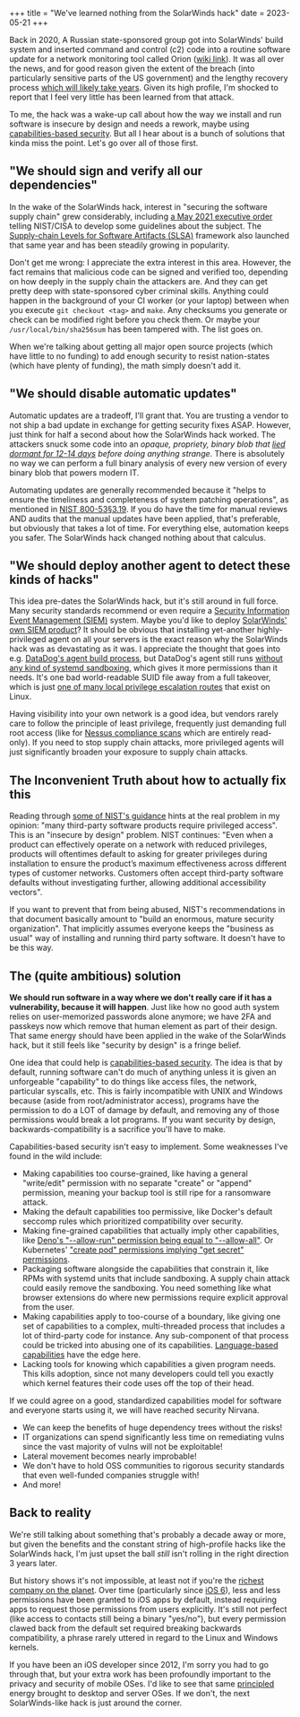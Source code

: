 +++
title = "We've learned nothing from the SolarWinds hack"
date = 2023-05-21
+++

Back in 2020, A Russian state-sponsored group got into SolarWinds' build system and inserted  command and control (c2) code into a routine software update for a network monitoring tool called Orion ([wiki link](https://en.wikipedia.org/wiki/2020_United_States_federal_government_data_breach)). It was all over the news, and for good reason given the extent of the breach (into particularly sensitive parts of the US government) and the lengthy recovery process [which will likely take years](https://www.businessinsider.com/russia-hack-may-take-years-undo-bossert-2020-12). Given its high profile, I'm shocked to report that I feel very little has been learned from that attack.

To me, the hack was a wake-up call about how the way we install and run software is insecure by design and needs a rework, maybe using [capabilities-based security](https://en.wikipedia.org/wiki/Capability-based_security). But all I hear about is a bunch of solutions that kinda miss the point. Let's go over all of those first.

## "We should sign and verify all our dependencies"

In the wake of the SolarWinds hack, interest in "securing the software supply chain" grew considerably, including [a May 2021 executive order](https://www.nist.gov/itl/executive-order-14028-improving-nations-cybersecurity) telling NIST/CISA to develop some guidelines about the subject. The [Supply-chain Levels for Software Artifacts (SLSA)](https://slsa.dev/) framework also launched that same year and has been steadily growing in popularity.

Don't get me wrong: I appreciate the extra interest in this area. However, the fact remains that malicious code can be signed and verified too, depending on how deeply in the supply chain the attackers are. And they can get pretty deep with state-sponsored cyber criminal skills. Anything could happen in the background of your CI worker (or your laptop) between when you execute `git checkout <tag>` and `make`. Any checksums you generate or check can be modified right before you check them. Or maybe your `/usr/local/bin/sha256sum` has been tampered with. The list goes on.

When we're talking about getting all major open source projects (which have little to no funding) to add enough security to resist nation-states (which have plenty of funding), the math simply doesn't add it.

## "We should disable automatic updates"

Automatic updates are a tradeoff, I'll grant that. You are trusting a vendor to not ship a bad update in exchange for getting security fixes ASAP. However, just think for half a second about how the SolarWinds hack worked. The attackers snuck some code into an *opaque, propriety, binary blob that [lied dormant for 12-14 days](https://en.wikipedia.org/wiki/2020_United_States_federal_government_data_breach#SolarWinds_exploit) before doing anything strange*. There is absolutely no way we can perform a full binary analysis of every new version of every binary blob that powers modern IT.

Automating updates are generally recommended because it "helps to ensure the
timeliness and completeness of system patching operations", as mentioned in [NIST 800-53§3.19](https://nvlpubs.nist.gov/nistpubs/SpecialPublications/NIST.SP.800-53r5.pdf). If you do have the time for manual reviews AND audits that the manual updates have been applied, that's preferable, but obviously that takes a lot of time. For everything else, automation keeps you safer. The SolarWinds hack changed nothing about that calculus.

## "We should deploy another agent to detect these kinds of hacks"

This idea pre-dates the SolarWinds hack, but it's still around in full force. Many security standards recommend or even require a [Security Information Event Management (SIEM)](https://en.wikipedia.org/wiki/Security_information_and_event_management) system. Maybe you'd like to deploy [SolarWinds' own SIEM product](https://www.solarwinds.com/security-event-manager/siem-tools)? It should be obvious that installing yet-another highly-privileged agent on all your servers is the exact reason why the SolarWinds hack was as devastating as it was. I appreciate the thought that goes into e.g. [DataDog's agent build process](https://www.datadoghq.com/blog/engineering/secure-publication-of-datadog-agent-integrations-with-tuf-and-in-toto/), but DataDog's agent still runs [without any kind of systemd sandboxing](https://github.com/DataDog/datadog-agent/blob/fd57de7ae6c889b45f99b57c36896c3c161dfdd2/omnibus/config/templates/datadog-agent/systemd.service.erb), which gives it more permissions than it needs. It's one bad world-readable SUID file away from a full takeover, which is just [one of many local privilege escalation routes](https://github.com/RoqueNight/Linux-Privilege-Escalation-Basics) that exist on Linux.

Having visibility into your own network is a good idea, but vendors rarely care to follow the principle of least privilege, frequently just demanding full root access (like for [Nessus compliance scans](https://static.tenable.com/documentation/nessus_compliance_checks.pdf#page=11) which are entirely read-only). If you need to stop supply chain attacks, more privileged agents will just significantly broaden your exposure to supply chain attacks.

## The Inconvenient Truth about how to actually fix this

Reading through [some of NIST's guidance](https://www.cisa.gov/sites/default/files/publications/defending_against_software_supply_chain_attacks_508_1.pdf) hints at the real problem in my opinion: "many third-party software products require privileged access". This is an "insecure by design" problem. NIST continues: "Even when a product can effectively operate on a network with reduced privileges, products will oftentimes default to asking for greater privileges during installation to ensure the product’s maximum effectiveness across different types of customer networks. Customers often accept third-party software defaults without investigating further, allowing additional accessibility vectors".

If you want to prevent that from being abused, NIST's recommendations in that document basically amount to "build an enormous, mature security organization". That implicitly assumes everyone keeps the "business as usual" way of installing and running third party software. It doesn't have to be this way.

## The (quite ambitious) solution

**We should run software in a way where we don't really care if it has a vulnerability, because it will happen**. Just like how no good auth system relies on user-memorized passwords alone anymore; we have 2FA and passkeys now which remove that human element as part of their design. That same energy should have been applied in the wake of the SolarWinds hack, but it still feels like "security by design" is a fringe belief.

One idea that could help is [capabilities-based security](https://en.wikipedia.org/wiki/Capability-based_security). The idea is that by default, running software can't do much of anything unless it is given an unforgeable "capability" to do things like access files, the network, particular syscalls, etc. This is fairly incompatible with UNIX and Windows because (aside from root/administrator access), programs have the permission to do a LOT of damage by default, and removing any of those permissions would break a lot programs. If you want security by design, backwards-compatibility is a sacrifice you'll have to make.

Capabilities-based security isn't easy to implement. Some weaknesses I've found in the wild include:

* Making capabilities too course-grained, like having a general "write/edit" permission with no separate "create" or "append" permission, meaning your backup tool is still ripe for a ransomware attack.
* Making the default capabilities too permissive, like Docker's default seccomp rules which prioritized compatibility over security.
* Making fine-grained capabilities that actually imply other capabilities, like [Deno's "--allow-run" permission being equal to "--allow-all"](https://github.com/denoland/deno/issues/2128). Or Kubernetes' ["create pod" permissions implying "get secret" permissions](https://kubernetes.io/docs/concepts/security/secrets-good-practices/#least-privilege-secrets).
* Packaging software alongside the capabilities that constrain it, like RPMs with systemd units that include sandboxing. A supply chain attack could easily remove the sandboxing. You need something like what browser extensions do where new permissions require explicit approval from the user.
* Making capabilities apply to too-course of a boundary, like giving one set of capabilities to a complex, multi-threaded process that includes a lot of third-party code for instance. Any sub-component of that process could be tricked into abusing one of its capabilities. [Language-based capabilities](https://github.com/austral/austral) have the edge here.
* Lacking tools for knowing which capabilities a given program needs. This kills adoption, since not many developers could tell you exactly which kernel features their code uses off the top of their head.

If we could agree on a good, standardized capabilities model for software and everyone starts using it, we will have reached security Nirvana.

* We can keep the benefits of huge dependency trees without the risks!
* IT organizations can spend significantly less time on remediating vulns since the vast majority of vulns will not be exploitable!
* Lateral movement becomes nearly improbable!
* We don't have to hold OSS communities to rigorous security standards that even well-funded companies struggle with!
* And more!

## Back to reality

We're still talking about something that's probably a decade away or more, but given the benefits and the constant string of high-profile hacks like the SolarWinds hack, I'm just upset the ball *still* isn't rolling in the right direction 3 years later.

But history shows it's not impossible, at least not if you're the [richest company on the planet](https://en.wikipedia.org/wiki/List_of_public_corporations_by_market_capitalization). Over time (particularly since [iOS 6](https://www.cultofmac.com/173128/new-ios-6-privacy-settings-limit-access-to-photos-contact-calendars-and-more/)), less and less permissions have been granted to iOS apps by default, instead requiring apps to request those permissions from users explicitly. It's still not perfect (like access to contacts still being a binary "yes/no"), but every permission clawed back from the default set required breaking backwards compatibility, a phrase rarely uttered in regard to the Linux and Windows kernels.

If you have been an iOS developer since 2012, I'm sorry you had to go through that, but your extra work has been profoundly important to the privacy and security of mobile OSes. I'd like to see that same [principled](@/2023/2023-05-20-ethics-self-attestation.md) energy brought to desktop and server OSes. If we don't, the next SolarWinds-like hack is just around the corner.
